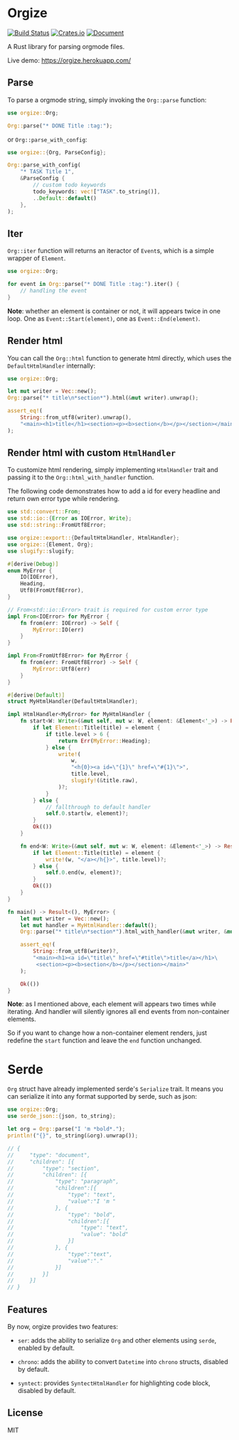 # Orgize

[![Build Status](https://travis-ci.org/PoiScript/orgize.svg?branch=master)](https://travis-ci.org/PoiScript/orgize)
[![Crates.io](https://img.shields.io/crates/v/orgize.svg)](https://crates.io/crates/orgize)
[![Document](https://docs.rs/orgize/badge.svg)](https://docs.rs/orgize)

A Rust library for parsing orgmode files.

Live demo: https://orgize.herokuapp.com/

## Parse

To parse a orgmode string, simply invoking the `Org::parse` function:

```rust
use orgize::Org;

Org::parse("* DONE Title :tag:");
```

or `Org::parse_with_config`:

``` rust
use orgize::{Org, ParseConfig};

Org::parse_with_config(
    "* TASK Title 1",
    &ParseConfig {
        // custom todo keywords
        todo_keywords: vec!["TASK".to_string()],
        ..Default::default()
    },
);
```

## Iter

`Org::iter` function will returns an iteractor of `Event`s, which is
a simple wrapper of `Element`.

```rust
use orgize::Org;

for event in Org::parse("* DONE Title :tag:").iter() {
    // handling the event
}
```

**Note**: whether an element is container or not, it will appears twice in one loop.
One as `Event::Start(element)`, one as `Event::End(element)`.

## Render html

You can call the `Org::html` function to generate html directly, which
uses the `DefaultHtmlHandler` internally:

```rust
use orgize::Org;

let mut writer = Vec::new();
Org::parse("* title\n*section*").html(&mut writer).unwrap();

assert_eq!(
    String::from_utf8(writer).unwrap(),
    "<main><h1>title</h1><section><p><b>section</b></p></section></main>"
);
```

## Render html with custom `HtmlHandler`

To customize html rendering, simply implementing `HtmlHandler` trait and passing
it to the `Org::html_with_handler` function.

The following code demonstrates how to add a id for every headline and return
own error type while rendering.

```rust
use std::convert::From;
use std::io::{Error as IOError, Write};
use std::string::FromUtf8Error;

use orgize::export::{DefaultHtmlHandler, HtmlHandler};
use orgize::{Element, Org};
use slugify::slugify;

#[derive(Debug)]
enum MyError {
    IO(IOError),
    Heading,
    Utf8(FromUtf8Error),
}

// From<std::io::Error> trait is required for custom error type
impl From<IOError> for MyError {
    fn from(err: IOError) -> Self {
        MyError::IO(err)
    }
}

impl From<FromUtf8Error> for MyError {
    fn from(err: FromUtf8Error) -> Self {
        MyError::Utf8(err)
    }
}

#[derive(Default)]
struct MyHtmlHandler(DefaultHtmlHandler);

impl HtmlHandler<MyError> for MyHtmlHandler {
    fn start<W: Write>(&mut self, mut w: W, element: &Element<'_>) -> Result<(), MyError> {
        if let Element::Title(title) = element {
            if title.level > 6 {
                return Err(MyError::Heading);
            } else {
                write!(
                    w,
                    "<h{0}><a id=\"{1}\" href=\"#{1}\">",
                    title.level,
                    slugify!(&title.raw),
                )?;
            }
        } else {
            // fallthrough to default handler
            self.0.start(w, element)?;
        }
        Ok(())
    }

    fn end<W: Write>(&mut self, mut w: W, element: &Element<'_>) -> Result<(), MyError> {
        if let Element::Title(title) = element {
            write!(w, "</a></h{}>", title.level)?;
        } else {
            self.0.end(w, element)?;
        }
        Ok(())
    }
}

fn main() -> Result<(), MyError> {
    let mut writer = Vec::new();
    let mut handler = MyHtmlHandler::default();
    Org::parse("* title\n*section*").html_with_handler(&mut writer, &mut handler)?;

    assert_eq!(
        String::from_utf8(writer)?,
        "<main><h1><a id=\"title\" href=\"#title\">title</a></h1>\
         <section><p><b>section</b></p></section></main>"
    );

    Ok(())
}
```

**Note**: as I mentioned above, each element will appears two times while iterating.
And handler will silently ignores all end events from non-container elements.

So if you want to change how a non-container element renders, just redefine the `start`
function and leave the `end` function unchanged.

# Serde

`Org` struct have already implemented serde's `Serialize` trait. It means you can
serialize it into any format supported by serde, such as json:

```rust
use orgize::Org;
use serde_json::{json, to_string};

let org = Org::parse("I 'm *bold*.");
println!("{}", to_string(&org).unwrap());

// {
//     "type": "document",
//     "children": [{
//         "type": "section",
//         "children": [{
//             "type": "paragraph",
//             "children":[{
//                 "type": "text",
//                 "value":"I 'm "
//             }, {
//                 "type": "bold",
//                 "children":[{
//                     "type": "text",
//                     "value": "bold"
//                 }]
//             }, {
//                 "type":"text",
//                 "value":"."
//             }]
//         }]
//     }]
// }
```

## Features

By now, orgize provides two features:

+ `ser`: adds the ability to serialize `Org` and other elements using `serde`, enabled by default.

+ `chrono`: adds the ability to convert `Datetime` into `chrono` structs, disabled by default.

+ `syntect`: provides `SyntectHtmlHandler` for highlighting code block, disabled by default.

## License

MIT
